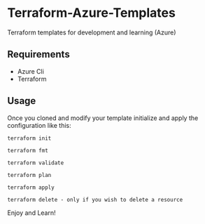 # Terraform-Azure-Templates
 Terraform templates for development and learning (Azure)
 
## Requirements
- Azure Cli
- Terraform

## Usage
Once you cloned and modify your template initialize and apply the configuration like this:
```
terraform init
```
```
terraform fmt
```
```
terraform validate
```
```
terraform plan
```
```
terraform apply
```
```
terraform delete - only if you wish to delete a resource
```


Enjoy and Learn!
